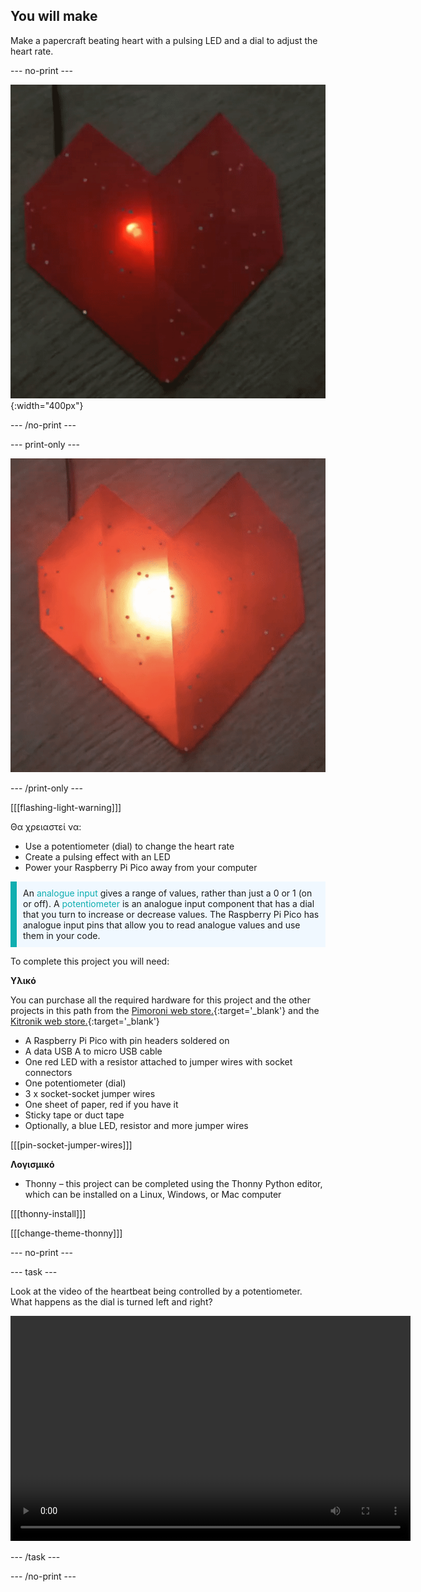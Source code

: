 ## You will make

Make a papercraft beating heart with a pulsing LED and a dial to adjust the heart rate.

--- no-print ---

![An animated image showing a red origami heart with a pulsing red LED inside the folds.](images/heartbeat.gif){:width="400px"}

--- /no-print ---

--- print-only ---

![An image showing a red origami heart with a pulsing red LED inside the folds.](images/heart-static.png)

--- /print-only ---

[[[flashing-light-warning]]]

Θα χρειαστεί να:
+ Use a potentiometer (dial) to change the heart rate
+ Create a pulsing effect with an LED
+ Power your Raspberry Pi Pico away from your computer

<p style="border-left: solid; border-width:10px; border-color: #0faeb0; background-color: aliceblue; padding: 10px;">
An <span style="color: #0faeb0">analogue input</span> gives a range of values, rather than just a 0 or 1 (on or off). A <span style="color: #0faeb0">potentiometer</span> is an analogue input component that has a dial that you turn to increase or decrease values. The Raspberry Pi Pico has analogue input pins that allow you to read analogue values and use them in your code. 
</p>

To complete this project you will need:

**Υλικό**

You can purchase all the required hardware for this project and the other projects in this path from the [Pimoroni web store.](https://shop.pimoroni.com/products/pico-intro-kit?variant=39893512945747){:target='_blank'} and the [Kitronik web store.](https://kitronik.co.uk/products/5343-raspberry-pi-foundation-pico-pathway-pack){:target='_blank'}

+ A Raspberry Pi Pico with pin headers soldered on
+ A data USB A to micro USB cable
+ One red LED with a resistor attached to jumper wires with socket connectors
+ One potentiometer (dial)
+ 3 x socket-socket jumper wires
+ One sheet of paper, red if you have it
+ Sticky tape or duct tape
+ Optionally, a blue LED, resistor and more jumper wires

[[[pin-socket-jumper-wires]]]

**Λογισμικό**

+ Thonny – this project can be completed using the Thonny Python editor, which can be installed on a Linux, Windows, or Mac computer

[[[thonny-install]]]

[[[change-theme-thonny]]]

--- no-print ---

--- task ---

Look at the video of the heartbeat being controlled by a potentiometer. What happens as the dial is turned left and right?

<video width="640" height="360" controls>
<source src="images/beating-heart.mp4" type="video/mp4">
Your browser does not support WebM video, try FireFox or Chrome
</video>

--- /task ---

--- /no-print ---
